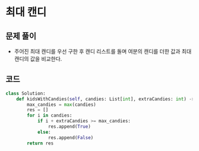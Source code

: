# 최대 캔디

## 문제 풀이
- 주어진 최대 캔디를 우선 구한 후 캔디 리스트를 돌며 여분의 캔디를 더한 값과 최대 캔디의 값을 비교한다.

## 코드
```python
class Solution:
    def kidsWithCandies(self, candies: List[int], extraCandies: int) -> List[bool]:
        max_candies = max(candies)
        res = []
        for i in candies:
            if i + extraCandies >= max_candies:
                res.append(True)
            else:
                res.append(False)
        return res
        
```